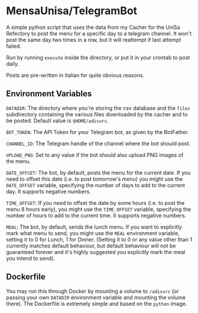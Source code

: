 # MensaUnisa/TelegramBot
A simple python script that uses the data from my Cacher for the UniSa Refectory to
post the menu for a specific day to a telegram channel. It won't post the same day
two times in a row, but it will reattempt if last attempt failed.

Run by running `execute` inside the directory, or put it in your crontab to 
post daily.

Posts are pre-written in italian for quite obvious reasons.

## Environment Variables
`DATADIR`: The directory where you're storing the csv database and the `files` subdirectory 
containing the various files downloaded by the cacher and to be posted. Default value is
`$HOME/adisurc`.

`BOT_TOKEN`: The API Token for your Telegram bot, as given by the BotFather.

`CHANNEL_ID`: The Telegram handle of the channel where the bot should post.

`UPLOAD_PNG`: Set to any value if the bot should also upload PNG images of the menu.

`DATE_OFFSET`: The bot, by default, posts the menu for the current date. If you need to
offset this date (i.e. to post tomorrow's menu) you might use the `DATE_OFFSET` variable,
specifying the number of days to add to the current day. It supports negative numbers.

`TIME_OFFSET`: If you need to offset the date by some hours (i.e. to post the menu 8 hours 
early), you might use the `TIME_OFFSET` variable, specifying the number of hours to add to
the current time. It supports negative numbers.

`MEAL`: The bot, by default, sends the lunch menu. If you want to explicitly mark what menu to send,
you might use the `MEAL` environment variable, setting it to 0 for Lunch, 1 for Dinner. (Setting it
to 0 or any value other than 1 currently matches default behaviour, but default behaviour will not
be guaranteed forever and it's highly suggested you explicitly mark the meal you intend to send). 

## Dockerfile
You may run this through Docker by mounting a volume to `/adisurc` (or passing your own `DATADIR` 
environment variable and mounting the volume there). The Dockerfile is extremely simple and based
on the `python` image.
